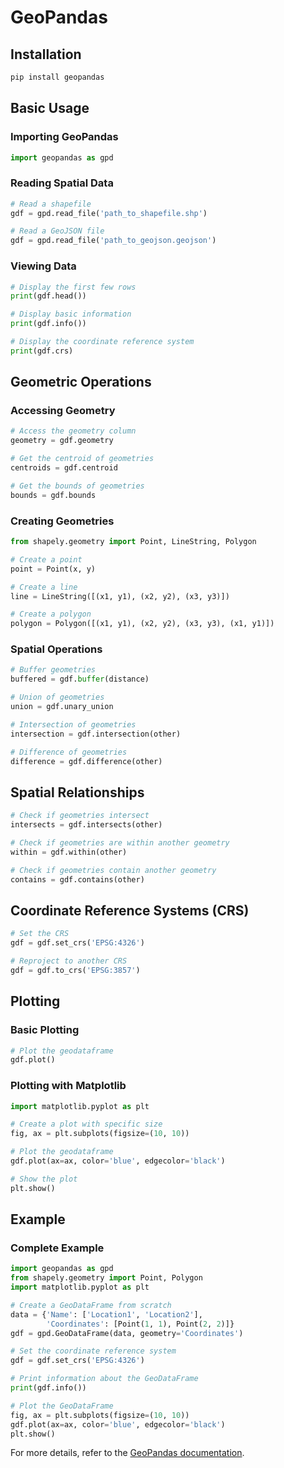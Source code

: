 
# GeoPandas

## Installation
```bash
pip install geopandas
```

## Basic Usage

### Importing GeoPandas
```python
import geopandas as gpd
```

### Reading Spatial Data
```python
# Read a shapefile
gdf = gpd.read_file('path_to_shapefile.shp')

# Read a GeoJSON file
gdf = gpd.read_file('path_to_geojson.geojson')
```

### Viewing Data
```python
# Display the first few rows
print(gdf.head())

# Display basic information
print(gdf.info())

# Display the coordinate reference system
print(gdf.crs)
```

## Geometric Operations

### Accessing Geometry
```python
# Access the geometry column
geometry = gdf.geometry

# Get the centroid of geometries
centroids = gdf.centroid

# Get the bounds of geometries
bounds = gdf.bounds
```

### Creating Geometries
```python
from shapely.geometry import Point, LineString, Polygon

# Create a point
point = Point(x, y)

# Create a line
line = LineString([(x1, y1), (x2, y2), (x3, y3)])

# Create a polygon
polygon = Polygon([(x1, y1), (x2, y2), (x3, y3), (x1, y1)])
```

### Spatial Operations
```python
# Buffer geometries
buffered = gdf.buffer(distance)

# Union of geometries
union = gdf.unary_union

# Intersection of geometries
intersection = gdf.intersection(other)

# Difference of geometries
difference = gdf.difference(other)
```

## Spatial Relationships
```python
# Check if geometries intersect
intersects = gdf.intersects(other)

# Check if geometries are within another geometry
within = gdf.within(other)

# Check if geometries contain another geometry
contains = gdf.contains(other)
```

## Coordinate Reference Systems (CRS)
```python
# Set the CRS
gdf = gdf.set_crs('EPSG:4326')

# Reproject to another CRS
gdf = gdf.to_crs('EPSG:3857')
```

## Plotting

### Basic Plotting
```python
# Plot the geodataframe
gdf.plot()
```

### Plotting with Matplotlib
```python
import matplotlib.pyplot as plt

# Create a plot with specific size
fig, ax = plt.subplots(figsize=(10, 10))

# Plot the geodataframe
gdf.plot(ax=ax, color='blue', edgecolor='black')

# Show the plot
plt.show()
```

## Example

### Complete Example
```python
import geopandas as gpd
from shapely.geometry import Point, Polygon
import matplotlib.pyplot as plt

# Create a GeoDataFrame from scratch
data = {'Name': ['Location1', 'Location2'],
        'Coordinates': [Point(1, 1), Point(2, 2)]}
gdf = gpd.GeoDataFrame(data, geometry='Coordinates')

# Set the coordinate reference system
gdf = gdf.set_crs('EPSG:4326')

# Print information about the GeoDataFrame
print(gdf.info())

# Plot the GeoDataFrame
fig, ax = plt.subplots(figsize=(10, 10))
gdf.plot(ax=ax, color='blue', edgecolor='black')
plt.show()
```

For more details, refer to the [GeoPandas documentation](https://geopandas.org/).
